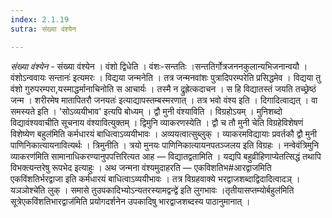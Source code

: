 ```yaml
---
index: 2.1.19
sutra: संख्या वंश्येन

---
```

_संख्या वंश्येन_ - संख्या वंश्येन । वंशो द्विधेति । वंशः-सन्ततिः ।सन्ततिर्गोत्रजननकुलान्यभिजनान्वयौ । वंशोऽन्ववायः सन्तानः॑ इत्यमरः । विद्यया जन्मनेति । तत्र जन्मनवांशः पुत्रादिपरम्परेति प्रसिद्धमेव । विद्यया तु वंशो गुरुपरम्परा,यस्माद्धर्मानाचिनोति स आचार्यः । तस्मै न द्रुह्रेत्कदाचन । स हि विद्यातस्तं जयति तच्छ्रेष्ठं जन्म । शरीरमेष मातापितरौ जनयतः॑ इत्याद्यापस्तम्बस्मरणात् । तत्र भवो वंश्य इति । दिगादित्वाद्यत् । वा समस्यते इति । 'सोऽव्ययीभाव' इत्यपि बोध्यम् । द्वौ मुनी वंश्याविति । विग्रहोऽयम् । मुनिशब्दो विद्यावंश्यवाचीति सूचनाय वंश्यावित्युक्तम् । द्विमुनि व्याकरणस्येति । द्वौ च तौ मुनी चेति विग्रहेविशेषणं विशेष्येण बहुल॑मिति कर्मधारयं बाधित्वाऽव्ययीभावः । अव्ययत्वात्सुब्लुक् । व्याकरमविद्यायाः प्रवर्तकौ द्वौ मुनी पाणिनिकात्यायनावित्यर्थः । त्रिमुनीति । त्रयो मुनयः पाणिनिकात्यायनपतञ्जलय इति विग्रहः । नन्वेवंत्रिमुनि व्याकरण॑मिति सामानाधिकरण्यानुपपत्तिरित्यत आह — विद्यातद्वतामिति । यद्यपि बहुव्रीहिणाप्येतत्सिद्धं तथापि विभक्त्यन्तरेषु रूपभेद इत्याहुः । अथ जन्मना वंश्यमुदाहरति — एकविशतिभ#आरद्वाजमिति एकविंशतिर्भरद्वाजा इति कर्मधारयं बाधित्वाऽव्ययीभावः । तत्र विग्रहवाक्ये भरद्वाजशब्दाद्विदादित्वादञ् ।यञञोश्चे॑ति लुक् । समासे तुउपकादिभ्योऽन्यतरस्यामद्वन्द्वे॑ इति लुगभावः ।तृतीयासप्तम्योर्बहुल॑मिति सूत्रेएकविंशतिभारद्वाज॑मिति प्रयोगदर्शनेन उपकादिषु भारद्वाजशब्दस्य पाठानुमानात् ।